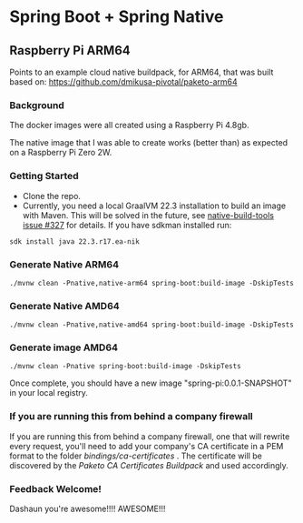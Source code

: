 # Spring Boot + Spring Native

## Raspberry Pi ARM64

Points to an example cloud native buildpack, for ARM64, that was built based on:
https://github.com/dmikusa-pivotal/paketo-arm64

### Background

The docker images were all created using a Raspberry Pi 4.8gb.

The native image that I was able to create works (better than) as expected on a Raspberry Pi Zero 2W.

### Getting Started

- Clone the repo.
- Currently, you need a local GraalVM 22.3 installation to build an image with Maven. This will be solved in the future, see [native-build-tools issue #327](https://github.com/graalvm/native-build-tools/issues/327) for details. If you have sdkman installed run: 
```shell 
sdk install java 22.3.r17.ea-nik
```

### Generate Native ARM64
```shell
./mvnw clean -Pnative,native-arm64 spring-boot:build-image -DskipTests
```

### Generate Native AMD64
```shell
./mvnw clean -Pnative,native-amd64 spring-boot:build-image -DskipTests
```

### Generate image AMD64
```shell
./mvnw clean -Pnative spring-boot:build-image -DskipTests
```

Once complete, you should have a new image "spring-pi:0.0.1-SNAPSHOT" in your local registry.

### If you are running this from behind a company firewall

If you are running this from behind a company firewall, one that will rewrite every request, you'll need to add your company's CA certificate in a PEM format to the folder
_bindings/ca-certificates_ . The certificate will be discovered by the _Paketo CA Certificates Buildpack_ and used accordingly.

### Feedback Welcome!

Dashaun you're awesome!!!! AWESOME!!!